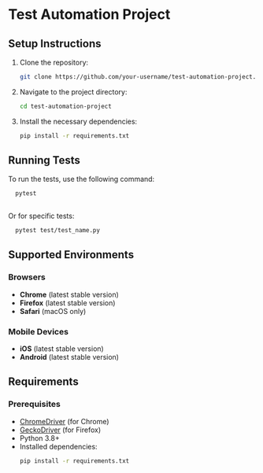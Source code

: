 # Test Automation Project

## Setup Instructions

1. Clone the repository:
   ```bash
   git clone https://github.com/your-username/test-automation-project.git
   ```

2. Navigate to the project directory:
   ```bash
   cd test-automation-project
   ```

3. Install the necessary dependencies:
   ```bash
   pip install -r requirements.txt
   ```

## Running Tests

To run the tests, use the following command:

```bash
  pytest
  
```  

Or for specific tests:

```bash
  pytest test/test_name.py
```

## Supported Environments

### Browsers
- **Chrome** (latest stable version)
- **Firefox** (latest stable version)
- **Safari** (macOS only)

### Mobile Devices
- **iOS** (latest stable version)
- **Android** (latest stable version)

## Requirements

### Prerequisites
- [ChromeDriver](https://chromedriver.chromium.org/) (for Chrome)
- [GeckoDriver](https://github.com/mozilla/geckodriver) (for Firefox)
- Python 3.8+
- Installed dependencies:
  ```bash
  pip install -r requirements.txt